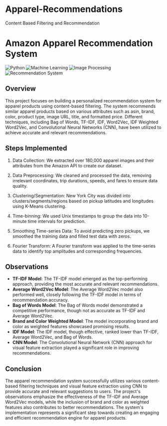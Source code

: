 # Apparel-Recommendations
Content Based Filtering and Recommendation
# Amazon Apparel Recommendation System

![Python](https://img.shields.io/badge/Python-3.7%2B-brightgreen.svg) ![Machine Learning](https://img.shields.io/badge/Machine_Learning-Deep_Learning-blue.svg) ![Image Processing](https://img.shields.io/badge/Image_Processing-NLP-orange.svg) ![Recommendation System](https://img.shields.io/badge/Recommendation_System-Content_Based_Filtering-yellow.svg)

## Overview

This project focuses on building a personalized recommendation system for apparel products using content-based filtering. The system recommends similar apparel products based on various attributes such as asin, brand, color, product type, image URL, title, and formatted price. Different techniques, including Bag of Words, TF-IDF, IDF, Word2Vec, IDF Weighted Word2Vec, and Convolutional Neural Networks (CNN), have been utilized to achieve accurate and relevant recommendations.

## Steps Implemented

1. Data Collection: We extracted over 180,000 apparel images and their attributes from the Amazon API to create our dataset.

2. Data Preprocessing: We cleaned and processed the data, removing irrelevant coordinates, trip durations, speeds, and fares to ensure data quality.

3. Clustering/Segmentation: New York City was divided into clusters/segments/regions based on pickup latitudes and longitudes using K-Means clustering.

4. Time-binning: We used Unix timestamps to group the data into 10-minute time intervals for prediction.

5. Smoothing Time-series Data: To avoid predicting zero pickups, we smoothed the training data and filled test data with zeros.

6. Fourier Transform: A Fourier transform was applied to the time-series data to identify top amplitudes and corresponding frequencies.

## Observations

- **TF-IDF Model**: The TF-IDF model emerged as the top-performing approach, providing the most accurate and relevant recommendations.
- **Average Word2Vec Model**: The Average Word2Vec model also performed well, closely following the TF-IDF model in terms of recommendation accuracy.
- **Bag of Words Model**: The Bag of Words model demonstrated a competitive performance, though not as accurate as TF-IDF and Average Word2Vec.
- **Brand and Color Weighted Model**: The model incorporating brand and color as weighted features showcased promising results.
- **IDF Model**: The IDF model, though effective, ranked lower than TF-IDF, Average Word2Vec, and Bag of Words.
- **CNN Model**: The Convolutional Neural Network (CNN) approach for visual feature extraction played a significant role in improving recommendations.

## Conclusion

The apparel recommendation system successfully utilizes various content-based filtering techniques and visual feature extraction using CNN to provide accurate and relevant suggestions to users. The project's observations emphasize the effectiveness of the TF-IDF and Average Word2Vec models, while the inclusion of brand and color as weighted features also contributes to better recommendations. The system's implementation represents a significant step towards creating an engaging and efficient recommendation engine for apparel products.
